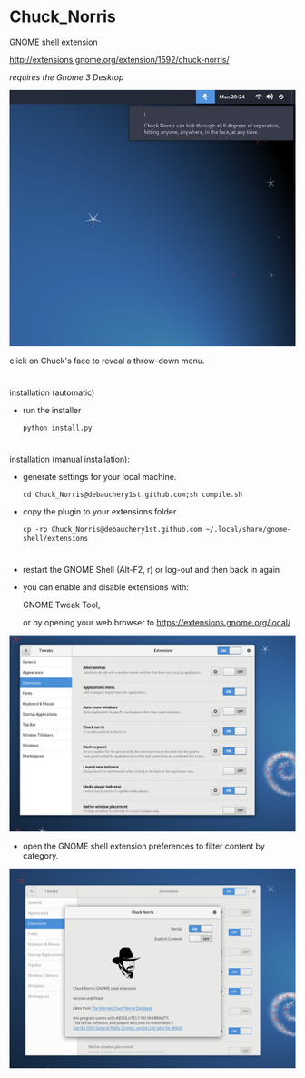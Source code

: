 # Chuck_Norris

GNOME shell extension

http://extensions.gnome.org/extension/1592/chuck-norris/



*requires the Gnome 3 Desktop*

![screenshot](screenshots/Screenshot%20from%202019-01-14%2020-24-46.png)

click on Chuck's face to reveal a throw-down menu.

#

installation (automatic)

- run the installer

      python install.py


#
installation (manual installation):

- generate settings for your local machine.

      cd Chuck_Norris@debauchery1st.github.com;sh compile.sh

- copy the plugin to your extensions folder

      cp -rp Chuck_Norris@debauchery1st.github.com ~/.local/share/gnome-shell/extensions
#


-  restart the GNOME Shell (Alt-F2, r) or log-out and then back in again
-  you can enable and disable extensions with:

      GNOME Tweak Tool,

      or by opening your web browser to https://extensions.gnome.org/local/



![screenshot](screenshots/Screenshot%20from%202019-01-14%2020-29-08.png)

- open the GNOME shell extension preferences to filter content by category.

![screenshot](screenshots/Screenshot%20from%202019-01-14%2020-18-55.png)

